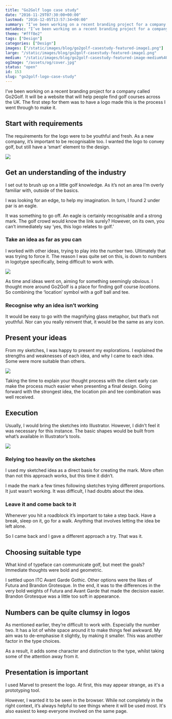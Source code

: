 ```yaml
---
title: "Go2Golf logo case study"
date: "2016-11-29T07:30:00+00:00"
lastmod: "2016-12-05T13:57:34+00:00"
summary: "I’ve been working on a recent branding project for a company called Go 2 Golf. It will be a website that will help people find golf courses across the UK. The first step for them was to have a logo made, this is the process I went through to make it."
metadesc: "I’ve been working on a recent branding project for a company called Go 2 Golf. It will be a website that will help people find golf courses across the UK."
theme: "#fff8e2"
tags: ["Design"]
categories: ["Design"]
images: ["/static/images/blog/go2golf-casestudy-featured-image1.png"]
large: "/static/images/blog/go2golf-casestudy-featured-image1.png"
medium: "/static/images/blog/go2golf-casestudy-featured-image-medium%402x.png"
ogImage: "/assets/og/cover.jpg"
status: "open"
id: 153
slug: "go2golf-logo-case-study"
---
```


I’ve been working on a recent branding project for a company called Go2Golf. It will be a website that will help people find golf courses across the UK. The first step for them was to have a logo made this is the process I went through to make it. 

## Start with requirements
The requirements for the logo were to be youthful and fresh. As a new company, it’s important to be recognisable too. I wanted the logo to convey golf, but still have a ‘smart’ element to the design.

<Image src="/static/images/blog/go2golf-casestudy-logo.png" width={738} height={492} />

## Get an understanding of the industry
I set out to brush up on a little golf knowledge. As it’s not an area I’m overly familiar with, outside of the basics. 

I was looking for an edge, to help my imagination. In turn, I found 2 under par is an eagle. 

It was something to go off. An eagle is certainly recognisable and a strong mark. The golf crowd would know the link surely? However, on its own, you can’t immediately say ‘yes, this logo relates to golf.’

### Take an idea as far as you can
I worked with other ideas, trying to play into the number two. Ultimately that was trying to force it. The reason I was quite set on this, is down to numbers in logotype specifically, being difficult to work with.

<Image src="/static/images/blog/go2golf-casestudy-sketches-1@2x.jpg" width={738} height={492} />

As time and ideas went on, aiming for something seemingly obvious. I thought more around Go2Golf is a place for finding golf course *locations*. So combining the ‘location’ symbol with a golf ball and tee. 

### Recognise why an idea isn’t working
It would be easy to go with the magnifying glass metaphor, but that’s not youthful. Nor can you really reinvent that, it would be the same as any icon.

## Present your ideas
From my sketches, I was happy to present my explorations. I explained the strengths and weaknesses of each idea, and why I came to each idea. Some were more suitable than others.

<Image src="/static/images/blog/go2golf-casestudy-sketches-2@2x.jpg" width={738} height={492} />

Taking the time to explain your thought process with the client early can make the process much easier when presenting a final design. Going forward with the strongest idea, the location pin and tee combination was well received. 

## Execution
Usually, I would bring the sketches into Illustrator. However, I didn’t feel it was necessary for this instance. The basic shapes would be built from what’s available in Illustrator’s tools. 

<Image src="/static/images/blog/go2golf-casestudy-progress.png" width={738} height={492} />

### Relying too heavily on the sketches
I used my sketched idea as a direct basis for creating the mark. More often than not this approach works, but this time it didn’t. 

I made the mark a few times following sketches trying different proportions. It just wasn’t working. It was difficult, I had doubts about the idea. 

### Leave it and come back to it
Whenever you hit a roadblock it’s important to take a step back. Have a break, sleep on it, go for a walk. Anything that involves letting the idea be left alone. 

So I came back and I gave a different approach a try. That was it. 

## Choosing suitable type
What kind of typeface can communicate golf, but meet the goals? Immediate thoughts were bold and geometric.

I settled upon ITC Avant Garde Gothic. Other options were the likes of Futura and Brandon Grotesque. In the end, it was to the differences in the very bold weights of Futura and Avant Garde that made the decision easier. Brandon Grotesque was a little too soft in appearance.

## Numbers can be quite clumsy in logos 
As mentioned earlier, they’re difficult to work with. Especially the number two. It has a lot of white space around it to make things feel awkward. My aim was to de-emphasise it slightly, by making it smaller. This was another factor in the type choices.

As a result, it adds some character and distinction to the type, whilst taking some of the attention away from it.

## Presentation is important
I used Marvel to present the logo. At first, this may appear strange, as it's a prototyping tool.

However, I wanted it to be seen in the browser. While not completely in the right context, it’s always helpful to see things where it will be used most. It's also easiest to keep everyone involved on the same page.